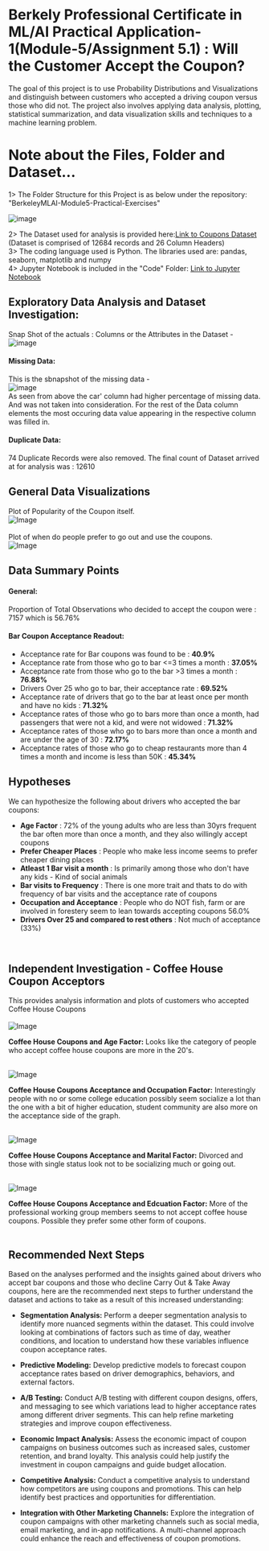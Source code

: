 # Berkely Professional Certificate in ML/AI Practical Application-1(Module-5/Assignment 5.1) : Will the Customer Accept the Coupon?

The goal of this project is to use Probability Distributions and Visualizations and distinguish between customers who accepted a driving coupon versus those who did not. The project also involves applying data analysis, plotting, statistical summarization, and data visualization skills and techniques to a machine learning problem.

# Note about the Files, Folder and Dataset...
1> The Folder Structure for this Project is as below under the repository: "BerkeleyMLAI-Module5-Practical-Exercises"

![image](https://github.com/user-attachments/assets/d6d15698-033a-48a6-b561-50a7d9ad8f16)

2> The Dataset used for analysis is provided here:[Link to Coupons Dataset](data/coupons.csv) (Dataset is comprised of 12684 records and 26 Column Headers)<br>
3> The coding language used is Python. The libraries used are: pandas, seaborn, matplotlib and numpy<br>
4> Jupyter Notebook is included in the     "Code" Folder: [Link to Jupyter Notebook](code/CustomerCouponAcceptance.jpynb)

## Exploratory Data Analysis and Dataset Investigation:
Snap Shot of the actuals : Columns or the Attributes in the Dataset -
![image](https://github.com/user-attachments/assets/a4c88fa9-854e-4e16-a3eb-03e3f1882d9d)

#### Missing Data:
This is the sbnapshot of the missing data -<br>
![image](https://github.com/user-attachments/assets/ad3eee28-99b6-4b3c-a21e-febaa4153262)
<br>
As seen from above the car' column had higher percentage of missing data. And was not taken into consideration. For the rest of the Data column elements the most occuring data value appearing in the respective column was filled in.
<br>
#### Duplicate Data: 
74 Duplicate Records were also removed.
The final count of Dataset arrived at for analysis was : 12610

## General Data Visualizations
Plot of Popularity of the Coupon itself.<br>
![Image](graphplots/CouponTypes.png)
<br>
<br>
Plot of when  do people prefer to go out and use the coupons.<br>
![Image](graphplots/Temperature.png)
<br>
## Data Summary Points
#### General:
Proportion of Total Observations who decided to accept the coupon were :  7157 which is 56.76% 
#### Bar Coupon Acceptance Readout:
* Acceptance rate for Bar coupons was found to be : **40.9%**
* Acceptance rate from those who go to bar <=3 times a month : **37.05%**
* Acceptance rate from those who go to the bar >3 times a month : **76.88%**
* Drivers Over 25 who go to bar, their acceptance rate : **69.52%**
* Acceptance rate of drivers that go to the bar at least once per month and have no kids : **71.32%**
* Acceptance rates of those who go to bars more than once a month, had passengers that were not a kid, and were not widowed : **71.32%**
* Acceptance rates of those who go to bars more than once a month and are under the age of 30 : **72.17%**
* Acceptance rates of those who go to cheap restaurants more than 4 times a month and income is less than 50K : **45.34%**
## Hypotheses
We can hypothesize the following about drivers who accepted the bar coupons:

* **Age Factor**                  : 72% of the young adults who are less than 30yrs frequent the bar often more than once a month, and they also willingly 
                                    accept coupons
* **Prefer Cheaper Places**       : People who make less income seems to prefer cheaper dining places
* **Atleast 1 Bar visit a month** : Is primarily among those who don't have any kids - Kind of social animals
* **Bar visits to Frequency**     : There is one more trait and thats to do with frequency of bar visits and the acceptance rate of coupons
* **Occupation and Acceptance**   : People who do NOT fish, farm or are involved in forestery seem to lean towards accepting coupons 56.0%
* **Drivers Over 25 and
    compared to rest others**     : Not much of acceptance (33%)
<br>

## Independent Investigation - Coffee House Coupon Acceptors 

This provides analysis information and plots of customers who accepted Coffee House Coupons
<br>
<br>
![Image](graphplots/CoffeeHouseAndAge.png)

**Coffee House Coupons and Age Factor:** Looks like the category of people who accept coffee house coupons are more in the 20's. 
<br>
<br>

![Image](graphplots/CoffeeHouseAndOccupationMapping.png)

**Coffee House Coupons Acceptance and Occupation Factor:** Interestingly people with no or some college education possibly seem socialize a lot than the one with a bit of higher education, student community are also more on the acceptance side of the graph.
<br>
<br>

![Image](graphplots/CoffeeHouseAndMaritalStats.png)

**Coffee House Coupons Acceptance and Marital Factor:** Divorced and those with single status look not to be socializing much or going out.
<BR>
<BR>

![Image](graphplots/CoffeeHouseAndEducation.png)

**Coffee House Coupons Acceptance and Edcuation Factor:** More of the professional working group members seems to not accept coffee house coupons. Possible they prefer some other form of coupons.
<BR>
<BR>

## Recommended Next Steps

Based on the analyses performed and the insights gained about drivers who accept bar coupons and those who decline Carry Out & Take Away coupons, here are the recommended next steps to further understand the dataset and actions to take as a result of this increased understanding:

* **Segmentation Analysis:** Perform a deeper segmentation analysis to identify more nuanced segments within the dataset. This could involve looking at combinations of factors such as time of day, weather conditions, and location to understand how these variables influence coupon acceptance rates.

* **Predictive Modeling:** Develop predictive models to forecast coupon acceptance rates based on driver demographics, behaviors, and external factors.

*  **A/B Testing:** Conduct A/B testing with different coupon designs, offers, and messaging to see which variations lead to higher acceptance rates among different driver segments. This can help refine marketing strategies and improve coupon effectiveness.

*  **Economic Impact Analysis:** Assess the economic impact of coupon campaigns on business outcomes such as increased sales, customer retention, and brand loyalty. This analysis could help justify the investment in coupon campaigns and guide budget allocation.

*  **Competitive Analysis:** Conduct a competitive analysis to understand how competitors are using coupons and promotions. This can help identify best practices and opportunities for differentiation.

*  **Integration with Other Marketing Channels:** Explore the integration of coupon campaigns with other marketing channels such as social media, email marketing, and in-app notifications. A multi-channel approach could enhance the reach and effectiveness of coupon promotions.
